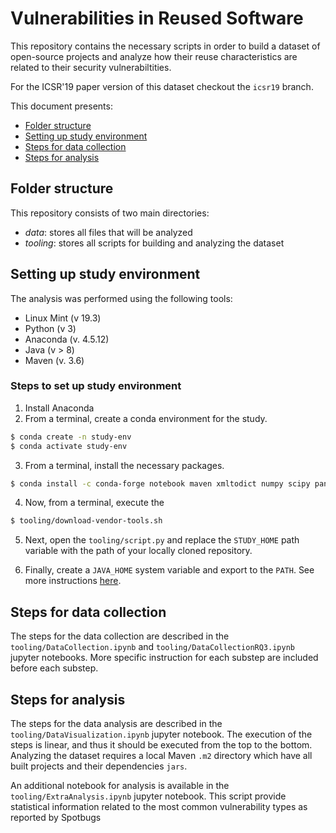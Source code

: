 # Vulnerabilities in Reused Software
This repository contains the necessary scripts in order to build a dataset of open-source projects and analyze how their reuse characteristics are related to their security vulnerabiltities.

For the ICSR'19 paper version of this dataset checkout the ```icsr19``` branch.

This document presents:
- [Folder structure](#folders)
- [Setting up study environment](#setup)
- [Steps for data collection](#data_collection)
- [Steps for analysis](#data_analisis)

<a id="folders"></a>
## Folder structure
This repository consists of two main directories: 
- _data_: stores all files that will be analyzed
- _tooling_: stores all scripts for building and analyzing the dataset

<a id="setup"></a>
## Setting up study environment

The analysis was performed using the following tools:
- Linux Mint (v 19.3)
- Python (v 3)
- Anaconda (v. 4.5.12)
- Java (v > 8)
- Maven (v. 3.6)

### Steps to set up study environment
1. Install Anaconda
2. From a terminal, create a conda environment for the study.
```sh
$ conda create -n study-env
$ conda activate study-env
```
3. From a terminal, install the necessary packages.
```sh
$ conda install -c conda-forge notebook maven xmltodict numpy scipy pandas matplotlib seaborn
```
4. Now, from a terminal, execute the 
```sh
$ tooling/download-vendor-tools.sh
```
5. Next, open the ```tooling/script.py``` and replace the ```STUDY_HOME``` path variable with the path of your locally 
cloned repository.

6. Finally, create a ```JAVA_HOME``` system variable and export to the ```PATH```. See more instructions [here](https://stackoverflow.com/a/24641640).

<a id="data_collection"></a>
## Steps for data collection
The steps for the data collection are described in the ```tooling/DataCollection.ipynb``` and ```tooling/DataCollectionRQ3.ipynb``` jupyter notebooks. 
More specific instruction for each substep are included before each substep.

<a id="data_analisis"></a>
## Steps for analysis
The steps for the data analysis are described in the ```tooling/DataVisualization.ipynb``` jupyter notebook. 
The execution of the steps is linear, and thus it should be executed from the top to the bottom. 
Analyzing the dataset requires a local Maven ```.m2``` directory which have all built projects and their dependencies ```jars```. 

An additional notebook for analysis is available in the ```tooling/ExtraAnalysis.ipynb``` jupyter notebook.
This script provide statistical information related to the most common vulnerability types as reported by Spotbugs




